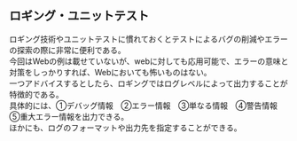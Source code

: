 ## ロギング・ユニットテスト

ロギング技術やユニットテストに慣れておくとテストによるバグの削減やエラーの探索の際に非常に便利である。 \
今回はWebの例は載せていないが、webに対しても応用可能で、エラーの意味と対策をしっかりすれば、Webにおいても怖いものはない。 \
一つアドバイスするとしたら、ロギングではログレベルによって出力することが特徴的である。 \
具体的には、➀デバッグ情報　➁エラー情報　➂単なる情報　➃警告情報　➄重大エラー情報を出力できる。 \
ほかにも、ログのフォーマットや出力先を指定することができる。
